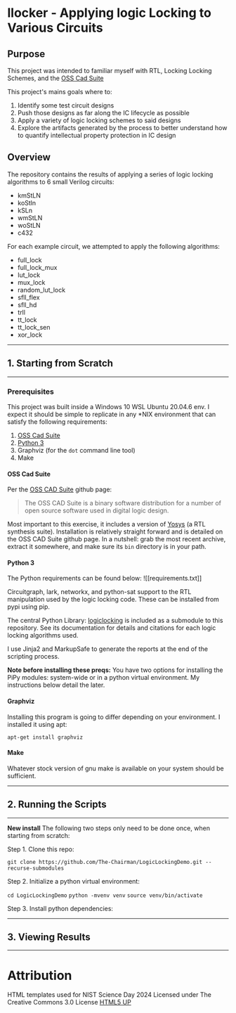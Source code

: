 # llocker - Applying logic Locking to Various Circuits

## Purpose

This project was intended to familiar myself with RTL, Locking Locking Schemes, and the [OSS Cad Suite](https://github.com/YosysHQ/oss-cad-suite-build)

This project's mains goals where to:

1. Identify some test circuit designs
1. Push those designs as far along the IC lifecycle as possible
1. Apply a variety of logic locking schemes to said designs
1. Explore the artifacts generated by the process to better understand how to quantify intellectual property protection in IC design

## Overview

The repository contains the results of applying a series of logic locking algorithms to 6 small Verilog circuits:

- kmStLN
- koStln
- kSLn
- wmStLN
- woStLN
- c432

For each example circuit, we attempted to apply the following algorithms:

- full_lock
- full_lock_mux
- lut_lock
- mux_lock
- random_lut_lock
- sfll_flex
- sfll_hd
- trll
- tt_lock
- tt_lock_sen
- xor_lock

---

## 1. Starting from Scratch

---

### Prerequisites

This project was built inside a Windows 10 WSL Ubuntu 20.04.6 env. I expect it should be simple to replicate in any *NIX environment that can satisfy the following requirements:

1. [OSS Cad Suite](#oss-cad-suite)
1. [Python 3](#python-3)
1. Graphviz (for the `dot` command line tool)
1. Make

#### OSS Cad Suite

Per the [OSS CAD Suite](https://github.com/YosysHQ/oss-cad-suite-build) github page:

> The OSS CAD Suite  is a binary software distribution for a number of open source software used in digital logic design.

Most important to this exercise, it includes a version of [Yosys](https://github.com/YosysHQ/yosys) (a RTL synthesis suite). Installation is relatively straight forward and is detailed on the OSS CAD Suite github page. In a nutshell: grab the most recent archive, extract it somewhere, and make sure its `bin` directory is in your path.

#### Python 3

The Python requirements can be found below:
![[requirements.txt]]

Circuitgraph, lark, networkx, and python-sat support to the RTL manipulation used by the logic locking code. These can be installed from pypi using pip.

The central Python Library: [logiclocking](https://circuitgraph.github.io/logiclocking/locks.html) is included as a submodule to this repository. See its documentation for details and citations for each logic locking algorithms used.

I use Jinja2 and MarkupSafe to generate the reports at the end of the scripting process.

**Note before installing these preqs:**
You have two options for installing the PiPy modules: system-wide or in a python virtual environment. My instructions below detail the later.

#### Graphviz

Installing this program is going to differ depending on your environment. I installed it using apt:

`apt-get install graphviz`

#### Make

Whatever stock version of gnu make is available on your system should be sufficient.

---

## 2. Running the Scripts

---

**New install**
The following two steps only need to be done once, when starting from scratch:

Step 1. Clone this repo:

`git clone https://github.com/The-Chairman/LogicLockingDemo.git --recurse-submodules`

Step 2. Initialize a python virtual environment:

`cd LogicLockingDemo`
`python -mvenv venv`
`source venv/bin/activate`

Step 3. Install python dependencies:

---

## 3. Viewing Results

---

# Attribution

HTML templates used for NIST Science Day 2024 Licensed under The Creative Commons 3.0 License [HTML5 UP](https://html5up.net/)


